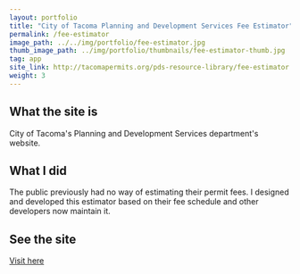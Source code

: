 ```yaml
---
layout: portfolio
title: "City of Tacoma Planning and Development Services Fee Estimator"
permalink: /fee-estimator
image_path: ../../img/portfolio/fee-estimator.jpg
thumb_image_path: ../img/portfolio/thumbnails/fee-estimator-thumb.jpg
tag: app
site_link: http://tacomapermits.org/pds-resource-library/fee-estimator
weight: 3
---
```


## What the site is

City of Tacoma's Planning and Development Services department's website.

## What I did

The public previously had no way of estimating their permit fees. I designed and developed this estimator based on their fee schedule and other developers now maintain it.

## See the site

[Visit here](http://tacomapermits.org/pds-resource-library/fee-estimator)

